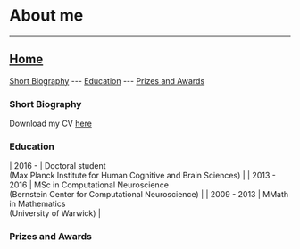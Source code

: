 # About me

---
[Home](index.md) 
--- 

[Short Biography](#short_biography) --- 
[Education](#education) --- 
[Prizes and Awards](#prizes_and_awards)



### Short Biography




Download my CV [here](index.md)

### Education

| 2016 - | Doctoral student <br>(Max Planck Institute for Human Cognitive and Brain Sciences) |
| 2013 - 2016 | MSc in Computational Neuroscience <br>(Bernstein Center for Computational Neuroscience) |
| 2009 - 2013 | MMath in Mathematics <br>(University of Warwick) |

### Prizes and Awards





